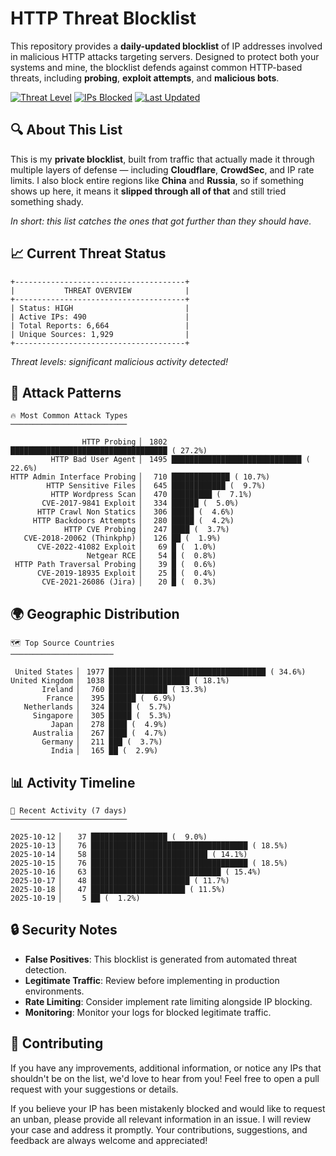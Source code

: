 # HTTP Threat Blocklist

This repository provides a **daily-updated blocklist** of IP addresses involved in malicious HTTP attacks targeting servers. Designed to protect both your systems and mine, the blocklist defends against common HTTP-based threats, including **probing**, **exploit attempts**, and **malicious bots**.

[![Threat Level](https://img.shields.io/badge/Threat%20Level-HIGH-red)](.)
[![IPs Blocked](https://img.shields.io/badge/IPs%20Blocked-490-blue)](.)
[![Last Updated](https://img.shields.io/badge/Updated-2025--10--19-brightgreen)](.)

## 🔍 About This List

This is my **private blocklist**, built from traffic that actually made it through multiple layers of defense — including **Cloudflare**, **CrowdSec**, and IP rate limits. I also block entire regions like **China** and **Russia**, so if something shows up here, it means it **slipped through all of that** and still tried something shady.

*In short: this list catches the ones that got further than they should have.*

## 📈 Current Threat Status

```
+--------------------------------------+
|           THREAT OVERVIEW            |
+--------------------------------------+
| Status: HIGH                         |
| Active IPs: 490                      |
| Total Reports: 6,664                 |
| Unique Sources: 1,929                |
+--------------------------------------+
```

*Threat levels: significant malicious activity detected!*

## 🎯 Attack Patterns

```
🔥 Most Common Attack Types
──────────────────────────

                HTTP Probing ▏ 1802 ███████████████████████████████████ ( 27.2%)
         HTTP Bad User Agent ▏ 1495 █████████████████████████████ ( 22.6%)
HTTP Admin Interface Probing ▏  710 █████████████ ( 10.7%)
        HTTP Sensitive Files ▏  645 ████████████ (  9.7%)
         HTTP Wordpress Scan ▏  470 █████████ (  7.1%)
       CVE-2017-9841 Exploit ▏  334 ██████ (  5.0%)
      HTTP Crawl Non Statics ▏  306 █████ (  4.6%)
     HTTP Backdoors Attempts ▏  280 █████ (  4.2%)
            HTTP CVE Probing ▏  247 ████ (  3.7%)
   CVE-2018-20062 (Thinkphp) ▏  126 ██ (  1.9%)
      CVE-2022-41082 Exploit ▏   69 █ (  1.0%)
                 Netgear RCE ▏   54 █ (  0.8%)
 HTTP Path Traversal Probing ▏   39 █ (  0.6%)
      CVE-2019-18935 Exploit ▏   25 █ (  0.4%)
       CVE-2021-26086 (Jira) ▏   20 █ (  0.3%)
```

## 🌍 Geographic Distribution

```
🗺️ Top Source Countries
───────────────────────

 United States ▏ 1977 ███████████████████████████████████ ( 34.6%)
United Kingdom ▏ 1038 ██████████████████ ( 18.1%)
       Ireland ▏  760 █████████████ ( 13.3%)
        France ▏  395 ██████ (  6.9%)
   Netherlands ▏  324 █████ (  5.7%)
     Singapore ▏  305 █████ (  5.3%)
         Japan ▏  278 ████ (  4.9%)
     Australia ▏  267 ████ (  4.7%)
       Germany ▏  211 ███ (  3.7%)
         India ▏  165 ██ (  2.9%)
```

## 📊 Activity Timeline

```
📅 Recent Activity (7 days)
──────────────────────────

2025-10-12 ▏   37 █████████████████ (  9.0%)
2025-10-13 ▏   76 ███████████████████████████████████ ( 18.5%)
2025-10-14 ▏   58 ██████████████████████████ ( 14.1%)
2025-10-15 ▏   76 ███████████████████████████████████ ( 18.5%)
2025-10-16 ▏   63 █████████████████████████████ ( 15.4%)
2025-10-17 ▏   48 ██████████████████████ ( 11.7%)
2025-10-18 ▏   47 █████████████████████ ( 11.5%)
2025-10-19 ▏    5 ██ (  1.2%)
```

## 🔒 Security Notes

- **False Positives**: This blocklist is generated from automated threat detection.
- **Legitimate Traffic**: Review before implementing in production environments.
- **Rate Limiting**: Consider implement rate limiting alongside IP blocking.
- **Monitoring**: Monitor your logs for blocked legitimate traffic.

## 🤝 Contributing

If you have any improvements, additional information, or notice any IPs that shouldn't be on the list, we'd love to hear from you! Feel free to open a pull request with your suggestions or details.

If you believe your IP has been mistakenly blocked and would like to request an unban, please provide all relevant information in an issue. I will review your case and address it promptly. Your contributions, suggestions, and feedback are always welcome and appreciated!